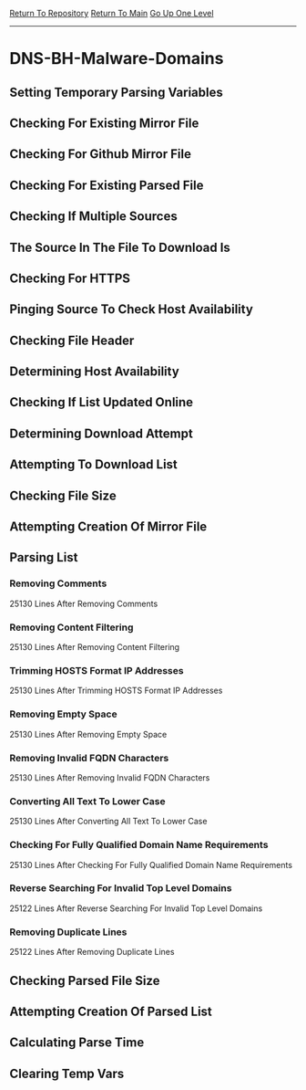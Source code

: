 [Return To Repository](https://github.com/deathbybandaid/piholeparser/)
[Return To Main](https://github.com/deathbybandaid/piholeparser/blob/master/RecentRunLogs/Mainlog.md)
[Go Up One Level](https://github.com/deathbybandaid/piholeparser/blob/master/RecentRunLogs/TopLevelScripts/30-Processing-External-Blacklists.md)
____________________________________
# DNS-BH-Malware-Domains
## Setting Temporary Parsing Variables
## Checking For Existing Mirror File
## Checking For Github Mirror File
## Checking For Existing Parsed File
## Checking If Multiple Sources
## The Source In The File To Download Is
## Checking For HTTPS
## Pinging Source To Check Host Availability
## Checking File Header
## Determining Host Availability
## Checking If List Updated Online
## Determining Download Attempt
## Attempting To Download List
## Checking File Size
## Attempting Creation Of Mirror File
## Parsing List
### Removing Comments
25130 Lines After Removing Comments
### Removing Content Filtering
25130 Lines After Removing Content Filtering
### Trimming HOSTS Format IP Addresses
25130 Lines After Trimming HOSTS Format IP Addresses
### Removing Empty Space
25130 Lines After Removing Empty Space
### Removing Invalid FQDN Characters
25130 Lines After Removing Invalid FQDN Characters
### Converting All Text To Lower Case
25130 Lines After Converting All Text To Lower Case
### Checking For Fully Qualified Domain Name Requirements
25130 Lines After Checking For Fully Qualified Domain Name Requirements
### Reverse Searching For Invalid Top Level Domains
25122 Lines After Reverse Searching For Invalid Top Level Domains
### Removing Duplicate Lines
25122 Lines After Removing Duplicate Lines
## Checking Parsed File Size
## Attempting Creation Of Parsed List
## Calculating Parse Time
## Clearing Temp Vars
